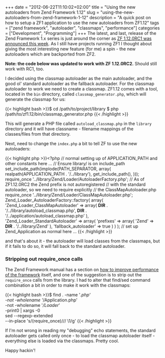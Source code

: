 +++
date = "2012-06-22T11:10:02+02:00"
title = "Using the new autoloaders from Zend Framework 1.12"
slug = "using-the-new-autoloaders-from-zend-framework-1-12"
description = "A quick post on how to setup a ZF1 application to use the new autoloaders from ZF1.12"
tags = ["zend framework", "autoloader", "classmaps", "performance"]
categories = ["Development", "Programming"]
+++
The latest, and last, release of the Zend Framework 1.x series is just around the corner as <a href="http://zend-framework-community.634137.n4.nabble.com/Zend-Framework-1-12-0RC1-Released-td4655323.html">ZF 1.12.0RC1 was announced this week</a>. As I still have projects running ZF1 I thought about giving the most interesting new feature (for me) a spin - the new autoloaders which are backported from ZF2.

<b>Note: the code below was updated to work with ZF 1.12.0RC2.</b> Should still work with RC1, too.<br>

I decided using the classmap autoloader as the main autoloader, and the good ol' standard autoloader as the fallback autoloader. For the classmap autoloader to work we need to create a classmap. ZF1.12 comes with a tool, located in the <code>bin</code> directory, called <code>classmap_generator.php</code>, which will generate the classmap for us:

{{< highlight bash >}}$ cd /path/to/project/library
$ php /path/to/zf1.12/bin/classmap_generator.php 
{{< /highlight >}}

This will generate a PHP file called <code>autoload_classmap.php</code> in the <code>library</code> directory and it will have classname - filename mappings of the classes/files from that directory.

Next, need to change the <code>index.php</code> a bit to tell ZF to use the new autoloaders:

{{< highlight php >}}<?php
// normal setting up of APPLICATION_PATH and other constants here ...
// Ensure library/ is on include_path
set_include_path(implode(PATH_SEPARATOR, array(
    realpath(APPLICATION_PATH . '/../library'),
    get_include_path(),
)));
require_once '../library/Zend/Loader/AutoloaderFactory.php';
// As of ZF1.12.0RC2 the Zend prefix is not autoregistered
// with the standard autoloader, so we need to require explicitly
// the ClassMapAutoloader.php
require_once '../library/Zend/Loader/ClassMapAutoloader.php';
Zend_Loader_AutoloaderFactory::factory(
    array(
        'Zend_Loader_ClassMapAutoloader' => array(
            __DIR__ . '/../library/autoload_classmap.php',
            __DIR__ . '/../application/autoload_classmap.php'
        ),
        'Zend_Loader_StandardAutoloader' => array(
            'prefixes' => array(
                'Zend' => __DIR__ . '/../library/Zend'
            ),
            'fallback_autoloader' => true
        )
    )
);
// set up Zend_Application as normal here ...
{{< /highlight >}}

and that's about it - the autoloader will load classes from the classmaps, but if it fails to do so, it will fall back to the standard autoloader.

<h3>Stripping out require_once calls</h3>

The Zend Framework manual has a section on <a href="http://framework.zend.com/manual/en/performance.classloading.html">how to improve performance of the framework</a>  itself, and one of the suggestion is to strip out the <code>require_once</code> calls from the library. I had to alter that find/sed command combination a bit in order to make it work with the classmaps:

{{< highlight bash >}}$ find . -name '*.php' \
  -not -wholename '*/Application.php' \
  -not -wholename '*/Loader*' \
  -print0 | xargs -0 \
  sed --regexp-extended \
  --in-place 's/(require_once)/\/\/ \1/g'
{{< /highlight >}}

If I'm not wrong in reading my "debugging" echo statements, the standard autoloader gets called only once - to load the classmap autoloader itself - everything else is loaded via the classmaps. Pretty cool.

Happy hackin'!

